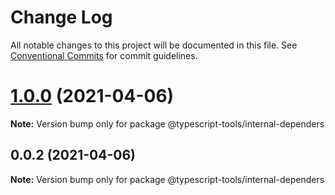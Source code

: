# Change Log

All notable changes to this project will be documented in this file.
See [Conventional Commits](https://conventionalcommits.org) for commit guidelines.

# [1.0.0](https://github.com/typescript-tools/typescript-tools/compare/@typescript-tools/internal-dependers@0.0.2...@typescript-tools/internal-dependers@1.0.0) (2021-04-06)

**Note:** Version bump only for package @typescript-tools/internal-dependers





## 0.0.2 (2021-04-06)

**Note:** Version bump only for package @typescript-tools/internal-dependers
